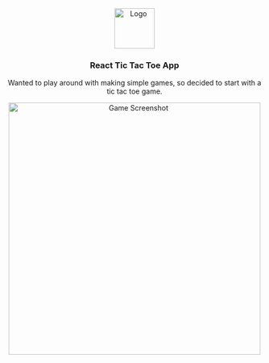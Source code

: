 <div align="center">
  <a>
    <img src="https://cdn-icons-png.flaticon.com/512/566/566294.png" alt="Logo" width="80" height="80">
  </a>

  <h3 align="center">React Tic Tac Toe App</h3>

  <p align="center">
    Wanted to play around with making simple games, so decided to start with a tic tac toe game.
  </p>
  <a>
    <img src="https://user-images.githubusercontent.com/102747919/201395998-0cf71f49-d450-4ab2-8237-20fdee2907c6.png" alt="Game Screenshot" width="500" height="500">
  </a>
</div>
